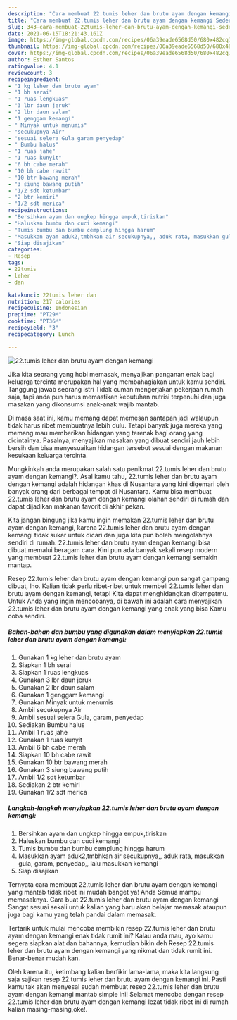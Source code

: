 ```yaml
---
description: "Cara membuat 22.tumis leher dan brutu ayam dengan kemangi Sederhana dan Mudah Dibuat"
title: "Cara membuat 22.tumis leher dan brutu ayam dengan kemangi Sederhana dan Mudah Dibuat"
slug: 343-cara-membuat-22tumis-leher-dan-brutu-ayam-dengan-kemangi-sederhana-dan-mudah-dibuat
date: 2021-06-15T18:21:43.161Z
image: https://img-global.cpcdn.com/recipes/06a39eade6568d50/680x482cq70/22tumis-leher-dan-brutu-ayam-dengan-kemangi-foto-resep-utama.jpg
thumbnail: https://img-global.cpcdn.com/recipes/06a39eade6568d50/680x482cq70/22tumis-leher-dan-brutu-ayam-dengan-kemangi-foto-resep-utama.jpg
cover: https://img-global.cpcdn.com/recipes/06a39eade6568d50/680x482cq70/22tumis-leher-dan-brutu-ayam-dengan-kemangi-foto-resep-utama.jpg
author: Esther Santos
ratingvalue: 4.1
reviewcount: 3
recipeingredient:
- "1 kg leher dan brutu ayam"
- "1 bh serai"
- "1 ruas lengkuas"
- "3 lbr daun jeruk"
- "2 lbr daun salam"
- "1 genggam kemangi"
- " Minyak untuk menumis"
- "secukupnya Air"
- "sesuai selera Gula garam penyedap"
- " Bumbu halus"
- "1 ruas jahe"
- "1 ruas kunyit"
- "6 bh cabe merah"
- "10 bh cabe rawit"
- "10 btr bawang merah"
- "3 siung bawang putih"
- "1/2 sdt ketumbar"
- "2 btr kemiri"
- "1/2 sdt merica"
recipeinstructions:
- "Bersihkan ayam dan ungkep hingga empuk,tiriskan"
- "Haluskan bumbu dan cuci kemangi"
- "Tumis bumbu dan bumbu cemplung hingga harum"
- "Masukkan ayam aduk2,tmbhkan air secukupnya,, aduk rata, masukkan gula, garam, penyedap,, lalu masukkan kemangi"
- "Siap disajikan"
categories:
- Resep
tags:
- 22tumis
- leher
- dan

katakunci: 22tumis leher dan 
nutrition: 217 calories
recipecuisine: Indonesian
preptime: "PT29M"
cooktime: "PT36M"
recipeyield: "3"
recipecategory: Lunch

---
```



![22.tumis leher dan brutu ayam dengan kemangi](https://img-global.cpcdn.com/recipes/06a39eade6568d50/680x482cq70/22tumis-leher-dan-brutu-ayam-dengan-kemangi-foto-resep-utama.jpg)

Jika kita seorang yang hobi memasak, menyajikan panganan enak bagi keluarga tercinta merupakan hal yang membahagiakan untuk kamu sendiri. Tanggung jawab seorang istri Tidak cuman mengerjakan pekerjaan rumah saja, tapi anda pun harus memastikan kebutuhan nutrisi terpenuhi dan juga masakan yang dikonsumsi anak-anak wajib mantab.

Di masa  saat ini, kamu memang dapat memesan santapan jadi walaupun tidak harus ribet membuatnya lebih dulu. Tetapi banyak juga mereka yang memang mau memberikan hidangan yang terenak bagi orang yang dicintainya. Pasalnya, menyajikan masakan yang dibuat sendiri jauh lebih bersih dan bisa menyesuaikan hidangan tersebut sesuai dengan makanan kesukaan keluarga tercinta. 



Mungkinkah anda merupakan salah satu penikmat 22.tumis leher dan brutu ayam dengan kemangi?. Asal kamu tahu, 22.tumis leher dan brutu ayam dengan kemangi adalah hidangan khas di Nusantara yang kini digemari oleh banyak orang dari berbagai tempat di Nusantara. Kamu bisa membuat 22.tumis leher dan brutu ayam dengan kemangi olahan sendiri di rumah dan dapat dijadikan makanan favorit di akhir pekan.

Kita jangan bingung jika kamu ingin memakan 22.tumis leher dan brutu ayam dengan kemangi, karena 22.tumis leher dan brutu ayam dengan kemangi tidak sukar untuk dicari dan juga kita pun boleh mengolahnya sendiri di rumah. 22.tumis leher dan brutu ayam dengan kemangi bisa dibuat memalui beragam cara. Kini pun ada banyak sekali resep modern yang membuat 22.tumis leher dan brutu ayam dengan kemangi semakin mantap.

Resep 22.tumis leher dan brutu ayam dengan kemangi pun sangat gampang dibuat, lho. Kalian tidak perlu ribet-ribet untuk membeli 22.tumis leher dan brutu ayam dengan kemangi, tetapi Kita dapat menghidangkan ditempatmu. Untuk Anda yang ingin mencobanya, di bawah ini adalah cara menyajikan 22.tumis leher dan brutu ayam dengan kemangi yang enak yang bisa Kamu coba sendiri.

<!--inarticleads1-->

##### Bahan-bahan dan bumbu yang digunakan dalam menyiapkan 22.tumis leher dan brutu ayam dengan kemangi:

1. Gunakan 1 kg leher dan brutu ayam
1. Siapkan 1 bh serai
1. Siapkan 1 ruas lengkuas
1. Gunakan 3 lbr daun jeruk
1. Gunakan 2 lbr daun salam
1. Gunakan 1 genggam kemangi
1. Gunakan  Minyak untuk menumis
1. Ambil secukupnya Air
1. Ambil sesuai selera Gula, garam, penyedap
1. Sediakan  Bumbu halus
1. Ambil 1 ruas jahe
1. Gunakan 1 ruas kunyit
1. Ambil 6 bh cabe merah
1. Siapkan 10 bh cabe rawit
1. Gunakan 10 btr bawang merah
1. Gunakan 3 siung bawang putih
1. Ambil 1/2 sdt ketumbar
1. Sediakan 2 btr kemiri
1. Gunakan 1/2 sdt merica




<!--inarticleads2-->

##### Langkah-langkah menyiapkan 22.tumis leher dan brutu ayam dengan kemangi:

1. Bersihkan ayam dan ungkep hingga empuk,tiriskan
1. Haluskan bumbu dan cuci kemangi
1. Tumis bumbu dan bumbu cemplung hingga harum
1. Masukkan ayam aduk2,tmbhkan air secukupnya,, aduk rata, masukkan gula, garam, penyedap,, lalu masukkan kemangi
1. Siap disajikan




Ternyata cara membuat 22.tumis leher dan brutu ayam dengan kemangi yang mantab tidak ribet ini mudah banget ya! Anda Semua mampu memasaknya. Cara buat 22.tumis leher dan brutu ayam dengan kemangi Sangat sesuai sekali untuk kalian yang baru akan belajar memasak ataupun juga bagi kamu yang telah pandai dalam memasak.

Tertarik untuk mulai mencoba membikin resep 22.tumis leher dan brutu ayam dengan kemangi enak tidak rumit ini? Kalau anda mau, ayo kamu segera siapkan alat dan bahannya, kemudian bikin deh Resep 22.tumis leher dan brutu ayam dengan kemangi yang nikmat dan tidak rumit ini. Benar-benar mudah kan. 

Oleh karena itu, ketimbang kalian berfikir lama-lama, maka kita langsung saja sajikan resep 22.tumis leher dan brutu ayam dengan kemangi ini. Pasti kamu tak akan menyesal sudah membuat resep 22.tumis leher dan brutu ayam dengan kemangi mantab simple ini! Selamat mencoba dengan resep 22.tumis leher dan brutu ayam dengan kemangi lezat tidak ribet ini di rumah kalian masing-masing,oke!.

